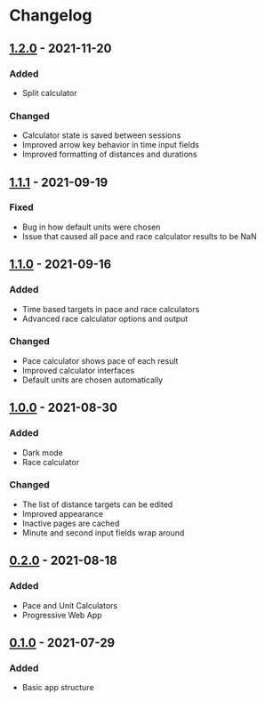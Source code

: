 # Changelog

## [1.2.0] - 2021-11-20

### Added
- Split calculator

### Changed
- Calculator state is saved between sessions
- Improved arrow key behavior in time input fields
- Improved formatting of distances and durations

## [1.1.1] - 2021-09-19

### Fixed
- Bug in how default units were chosen
- Issue that caused all pace and race calculator results to be NaN

## [1.1.0] - 2021-09-16

### Added
- Time based targets in pace and race calculators
- Advanced race calculator options and output

### Changed
- Pace calculator shows pace of each result
- Improved calculator interfaces
- Default units are chosen automatically

## [1.0.0] - 2021-08-30

### Added
- Dark mode
- Race calculator

### Changed
- The list of distance targets can be edited
- Improved appearance
- Inactive pages are cached
- Minute and second input fields wrap around

## [0.2.0] - 2021-08-18

### Added
- Pace and Unit Calculators
- Progressive Web App

## [0.1.0] - 2021-07-29

### Added
- Basic app structure

[1.2.0]: https://github.com/ashermorgan/running-tools/releases/tag/1.2.0
[1.1.1]: https://github.com/ashermorgan/running-tools/releases/tag/1.1.1
[1.1.0]: https://github.com/ashermorgan/running-tools/releases/tag/1.1.0
[1.0.0]: https://github.com/ashermorgan/running-tools/releases/tag/1.0.0
[0.2.0]: https://github.com/ashermorgan/running-tools/releases/tag/0.2.0
[0.1.0]: https://github.com/ashermorgan/running-tools/releases/tag/0.1.0
